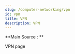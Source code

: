 ```yaml
---
slug: /computer-networking/vpn
id: vpn
title: VPN
description: VPN
---
```


**Main Source : **

VPN page
